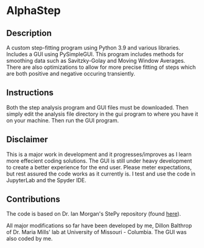 # AlphaStep

## Description
A custom step-fitting program using Python 3.9 and various libraries. Includes a GUI using PySimpleGUI. This program includes methods for smoothing data such as Savitzky-Golay and Moving Window Averages. There are also optimizations to allow for more precise fitting of steps which are both positive and negative occuring transiently. 

## Instructions
Both the step analysis program and GUI files must be downloaded. Then simply edit the analysis file directory in the gui program to where you have it on your machine. Then run the GUI program.

## Disclaimer
This is a major work in development and it progresses/improves as I learn more effecient coding solutions. The GUI is still under heavy development to create a better experience for the end user. Please meter expectations, but rest assured the code works as it currently is. I test and use the code in JupyterLab and the Spyder IDE.

## Contributions
The code is based on Dr. Ian Morgan's StePy repository (found [here](https://github.com/ianlmorgan/StePy)). 

All major modifications so far have been developed by me, Dillon Balthrop of Dr. Maria Mills' lab at University of Missouri - Columbia. The GUI was also coded by me.
